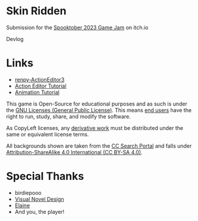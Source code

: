 # Skin Ridden
Submission for the [Spooktober 2023 Game Jam](https://itch.io/jam/spooktober-2023) on itch.io

Devlog

# Links
* [renpy-ActionEditor3](https://github.com/kyouryuukunn/renpy-ActionEditor3/tree/master)
* [Action Editor Tutorial](https://www.youtube.com/watch?v=KoYXzREFx4A&t)
* [Animation Tutorial](https://www.youtube.com/watch?v=0VWV_610BPw&t)

This game is Open-Source for educational purposes and as such is under the [GNU Licenses (General Public License)](https://pitt.libguides.com/openlicensing/GNU-GPL). This means [end users](https://en.wikipedia.org/wiki/End_user) have the right to run, study, share, and modify the software.

As CopyLeft licenses, any [derivative work](https://en.wikipedia.org/wiki/Derivative_work) must be distributed under the same or equivalent license terms.

All backgrounds shown are taken from the [CC Search Portal](https://search.creativecommons.org/) and falls under [Attribution-ShareAlike 4.0 International (CC BY-SA 4.0)](https://creativecommons.org/licenses/by-sa/4.0/).

# Special Thanks
* birdiepooo
* [Visual Novel Design](https://www.youtube.com/@vimi)
* [Elaine](https://www.youtube.com/@ElaineDoesCoding/videos)
* And you, the player!
